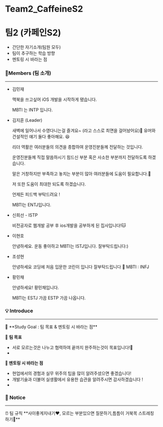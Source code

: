 # Team2_CaffeineS2

# 팀2 (카페인S2)

- 간단한 자기소개(팀원 모두)
- 팀이 추구하는 학습 방향
- 멘토링 시 바라는 점

### 💜Members (팀 소개)

---

- 김민재
    
    맥북을 쓰고싶어 iOS 개발을 시작하게 됐습니다.
    
    MBTI 는 INTP 입니다.
    
- 김지훈 (Leader)
    
    새벽에 일어나서 수영다니는걸 즐겨요~ (라고 스스로 최면을 걸어놨어요)🐬
    유머와 건설적인 얘기 둘다 좋아해요. 😆
    
    리더 역활은 여러분들의 의견을 종합하여 운영진분들께 전달하는 것입니다.
    
    운영진분들께 직접 말씀하시기 힘드신 부분 혹은 사소한 부분까지  전달하도록 하겠습니다.
    
    말은 거창하지만 부족하고 놓치는 부분이  많아 여러분들에 도움이 필요합니다.🥹
    
    저 또한 도움이 최대한 되도록 하겠습니다.
    
    언제든 피드백 부탁드려요 !
    
    MBTI는 ENTJ입니다.
    
- 신희선 - ISTP
    
    비전공자로 웹개발 공부 후 ios개발을 공부하게 된 집사입니다!🐱
    
- 이현호
    
    안녕하세요. 운동 좋아하고 MBTI는 ISTJ입니다. 잘부탁드립니다:)
    
- 조성현
    
    안녕하세요 코딩에 처음 입문한 코린이 입니다 잘부탁드립니다 🙂 MBTI : INFJ
    
- 황민채
    
    안녕하세요! 황민채입니다. 
    
    MBTI는 ESTJ 가끔 ESTP 가끔 나옵니다.
    

### 💡 Introduce

---

<aside>
🎯 **Study Goal : 팀 목표 & 멘토링 시 바라는 점**

</aside>

🧷 **팀 목표**

- 서로 모르는것은 나누고 협력하여 끝까지 완주하는것이 목표입니다!🥰
- 
    
    

**🧷 멘토링 시 바라는 점**

- 현업에서의 경험과 실무 위주의 팁을 많이 알려주셨으면 좋겠습니다!
- 개발기술과 더불어 실생활에서 유용한 습관을 알려주시면 감사하겠습니다 !
- 

### 📌 Notice

---

<aside>
⏰ 팀 규칙
**사이좋게지내기❤︎, 모르는 부분있으면 질문하기,틈틈이 거북목 스트레칭 하기🙆**
